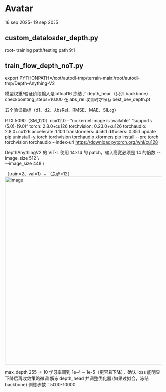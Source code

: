 # Avatar
16 sep 2025- 19 sep 2025

## custom_dataloader_depth.py
root-
training path/testing path 9:1
## train_flow_depth_noT.py
export PYTHONPATH=/root/autodl-tmp/terrain-main:/root/autodl-tmp/Depth-Anything-V2

模型权重/验证阶段输入是 bfloat16
冻结了 depth_head（只训 backbone）
checkpointing_steps=10000
在 abs_rel 改善时才保存 best_bev_depth.pt

五个验证指标（d1、d2、AbsRel、RMSE、MAE、SILog）


RTX 5090（SM_120）cc=12.0 - “no kernel image is available” “supports (5.0)-(9.0)”
  torch: 2.8.0+cu126
  torchvision: 0.23.0+cu126
  torchaudio: 2.8.0+cu126
  accelerate: 1.10.1
  transformers: 4.56.1
  diffusers: 0.35.1
update   
  pip uninstall -y torch torchvision torchaudio xformers
  pip install --pre torch torchvision torchaudio --index-url https://download.pytorch.org/whl/cu128


DepthAnythingV2 的 ViT-L 使用 14×14 的 patch，输入高宽必须是 14 的倍数
  --image_size 512 \  
  --image_size 448 \


（train=2、val=1）+ （总步=12）
<img width="870" height="604" alt="image" src="https://github.com/user-attachments/assets/a61cac27-63c8-4cca-8cfb-b9295042ada7" />

max_depth 255 -> 10
学习率调到 1e-4 ~ 1e-5（更容易下降），确认 loss 能明显下降后再收敛策略微调
解冻 depth_head 并调整优化器 (如果过拟合，冻结backbone)
训练步数：5000-10000






